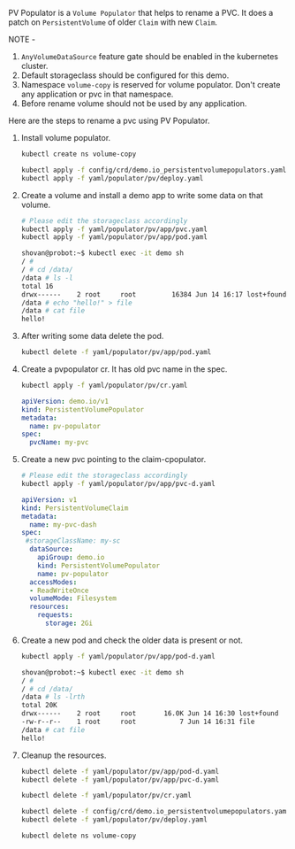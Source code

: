 PV Populator is a `Volume Populator` that helps to rename a PVC. It does a patch on `PersistentVolume` of older `Claim` with new `Claim`.

NOTE -
1. `AnyVolumeDataSource` feature gate should be enabled in the kubernetes cluster.
2. Default storageclass should be configured for this demo.
3. Namespace `volume-copy` is reserved for volume populator. Don't create any application or pvc in that namespace.
4. Before rename volume should not be used by any application.

Here are the steps to rename a pvc using PV Populator.
1. Install volume populator.
   ```bash
   kubectl create ns volume-copy
   ```
   ```bash
   kubectl apply -f config/crd/demo.io_persistentvolumepopulators.yaml
   kubectl apply -f yaml/populator/pv/deploy.yaml
   ```
2. Create a volume and install a demo app to write some data on that volume.
   ```bash
   # Please edit the storageclass accordingly
   kubectl apply -f yaml/populator/pv/app/pvc.yaml
   kubectl apply -f yaml/populator/pv/app/pod.yaml
   ```
   ```bash
   shovan@probot:~$ kubectl exec -it demo sh
   / #
   / # cd /data/
   /data # ls -l
   total 16
   drwx------    2 root     root         16384 Jun 14 16:17 lost+found
   /data # echo "hello!" > file
   /data # cat file
   hello!
   ```
3. After writing some data delete the pod.
   ```bash
   kubectl delete -f yaml/populator/pv/app/pod.yaml
   ```
4. Create a pvpopulator cr. It has old pvc name in the spec.
   ```bash
   kubectl apply -f yaml/populator/pv/cr.yaml
   ```
   ```yaml
   apiVersion: demo.io/v1
   kind: PersistentVolumePopulator
   metadata:
     name: pv-populator
   spec:
     pvcName: my-pvc
   ```
5. Create a new pvc pointing to the claim-cpopulator.
   ```bash
   # Please edit the storageclass accordingly
   kubectl apply -f yaml/populator/pv/app/pvc-d.yaml
   ```
   ```yaml
   apiVersion: v1
   kind: PersistentVolumeClaim
   metadata:
     name: my-pvc-dash
   spec:
    #storageClassName: my-sc
     dataSource:
       apiGroup: demo.io
       kind: PersistentVolumePopulator
       name: pv-populator
     accessModes:
     - ReadWriteOnce
     volumeMode: Filesystem
     resources:
       requests:
         storage: 2Gi
   ```
6. Create a new pod and check the older data is present or not.
   ```bash
   kubectl apply -f yaml/populator/pv/app/pod-d.yaml
   ```
   ```bash
   shovan@probot:~$ kubectl exec -it demo sh
   / #
   / # cd /data/
   /data # ls -lrth
   total 20K
   drwx------    2 root     root       16.0K Jun 14 16:30 lost+found
   -rw-r--r--    1 root     root           7 Jun 14 16:31 file
   /data # cat file
   hello!
   ```
7. Cleanup the resources.
   ```bash
   kubectl delete -f yaml/populator/pv/app/pod-d.yaml
   kubectl delete -f yaml/populator/pv/app/pvc-d.yaml
   ```
   ```bash
   kubectl delete -f yaml/populator/pv/cr.yaml
   ```
   ```bash
   kubectl delete -f config/crd/demo.io_persistentvolumepopulators.yaml
   kubectl delete -f yaml/populator/pv/deploy.yaml
   ```
   ```bash
   kubectl delete ns volume-copy
   ```
